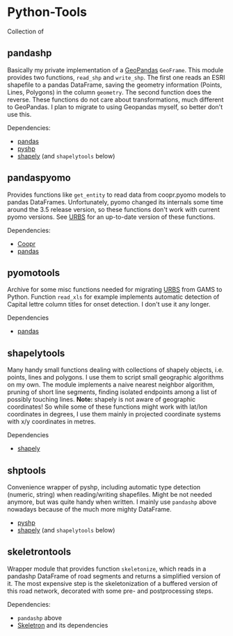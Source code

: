 # Python-Tools

Collection of

## pandashp

Basically my private implementation of a [GeoPandas](http://geopandas.org/) `GeoFrame`. This module provides two functions, `read_shp` and `write_shp`. The first one reads an ESRI shapefile to a pandas DataFrame, saving the geometry information (Points, Lines, Polygons) in the column `geometry`. The second function does the reverse. These functions do not care about transformations, much different to GeoPandas. I plan to migrate to using Geopandas myself, so better don't use this.

Dependencies: 
  - [pandas](http://pandas.pydata.org/)
  - [pyshp](https://github.com/GeospatialPython/pyshp)
  - [shapely](https://pypi.python.org/pypi/Shapely) (and `shapelytools` below)
  
  
## pandaspyomo

Provides functions like `get_entity` to read data from coopr.pyomo models to pandas DataFrames. Unfortunately, pyomo changed its internals some time around the 3.5 release version, so these functions don't work with current pyomo versions. See [URBS](https://github.com/tum-ens/urbs) for an up-to-date version of these functions.

Dependencies:
  - [Coopr](https://software.sandia.gov/trac/coopr/wiki/WikiStart)
  - [pandas](http://pandas.pydata.org/)
  
  
## pyomotools

Archive for some misc functions needed for migrating [URBS](https://github.com/tum-ens/urbs) from GAMS to Python. Function `read_xls` for example implements automatic detection of Capital lettre column titles for onset detection. I don't use it any longer.

Dependencies
  - [pandas](http://pandas.pydata.org/)
  
  
## shapelytools

Many handy small functions dealing with collections of shapely objects, i.e. points, lines and polygons. I use them to script small geographic algorithms on my own. The module implements a naive nearest neighbor algorithm, pruning of short line segments, finding isolated endpoints among a list of possibly touching lines. **Note:** shapely is not aware of geographic coordinates! So while some of these functions might work with lat/lon coordinates in degrees, I use them mainly in projected coordinate systems with x/y coordinates in metres.

Dependencies
  - [shapely](https://pypi.python.org/pypi/Shapely)

## shptools

Convenience wrapper of pyshp, including automatic type detection (numeric, string) when reading/writing shapefiles. Might be not needed anymore, but was quite handy when written. I mainly use `pandashp` above nowadays because of the much more mighty DataFrame.

  - [pyshp](https://github.com/GeospatialPython/pyshp)
  - [shapely](https://pypi.python.org/pypi/Shapely) (and `shapelytools` below)
  

## skeletrontools

Wrapper module that provides function `skeletonize`, which reads in a pandashp DataFrame of road segments and returns a simplified version of it. The most expensive step is the skeletonization of a buffered version of this road network, decorated with some pre- and postprocessing steps.

Dependencies:
  - `pandashp` above
  - [Skeletron](https://pypi.python.org/pypi/Skeletron/0.9.2) and its dependencies

